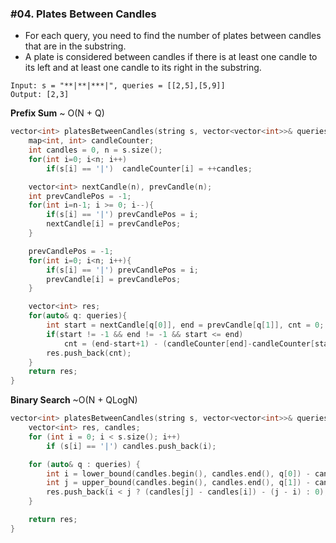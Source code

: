 ### #04. Plates Between Candles


- For each query, you need to find the number of plates between candles that are in the substring. 
- A plate is considered between candles if there is at least one candle to its left and at least one candle to its right in the substring.

```
Input: s = "**|**|***|", queries = [[2,5],[5,9]]
Output: [2,3]
```

**Prefix Sum** ~ O(N + Q)
```cpp
vector<int> platesBetweenCandles(string s, vector<vector<int>>& queries) {
    map<int, int> candleCounter;
    int candles = 0, n = s.size();
    for(int i=0; i<n; i++)
        if(s[i] == '|')  candleCounter[i] = ++candles;

    vector<int> nextCandle(n), prevCandle(n);
    int prevCandlePos = -1;
    for(int i=n-1; i >= 0; i--){
        if(s[i] == '|') prevCandlePos = i;
        nextCandle[i] = prevCandlePos;
    }

    prevCandlePos = -1;
    for(int i=0; i<n; i++){
        if(s[i] == '|') prevCandlePos = i;
        prevCandle[i] = prevCandlePos;
    }

    vector<int> res;
    for(auto& q: queries){
        int start = nextCandle[q[0]], end = prevCandle[q[1]], cnt = 0;
        if(start != -1 && end != -1 && start <= end)
            cnt = (end-start+1) - (candleCounter[end]-candleCounter[start]+1);
        res.push_back(cnt);
    }
    return res;
}
```


**Binary Search** ~O(N + QLogN)
```cpp
vector<int> platesBetweenCandles(string s, vector<vector<int>>& queries) {
    vector<int> res, candles;
    for (int i = 0; i < s.size(); i++)
        if (s[i] == '|') candles.push_back(i);

    for (auto& q : queries) {
        int i = lower_bound(candles.begin(), candles.end(), q[0]) - candles.begin();
        int j = upper_bound(candles.begin(), candles.end(), q[1]) - candles.begin() - 1; //get lower index
        res.push_back(i < j ? (candles[j] - candles[i]) - (j - i) : 0);
    }

    return res;
}
```
